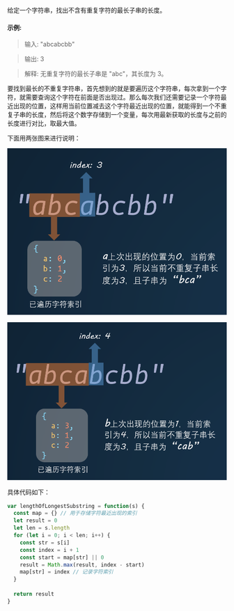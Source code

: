 给定一个字符串，找出不含有重复字符的最长子串的长度。

#### 示例:

> 输入: "abcabcbb"

> 输出: 3

> 解释: 无重复字符的最长子串是 "abc"，其长度为 3。


要找到最长的不重复字符串，首先想到的就是要遍历这个字符串，每次拿到一个字符，就需要查询这个字符在前面是否出现过。那么每次我们还需要记录一个字符最近出现的位置，这样用当前位置减去这个字符最近出现的位置，就能得到一个不重复子串的长度，然后将这个数字存储到一个变量，每次用最新获取的长度与之前的长度进行对比，取最大值。

下面用两张图来进行说明：

![img](../../public/question3/1.jpg)

![img](../../public/question3/2.jpg)

具体代码如下：

```javascript
var lengthOfLongestSubstring = function(s) {
  const map = {} // 用于存储字符最近出现的索引
  let result = 0
  let len = s.length
  for (let i = 0; i < len; i++) {
    const str = s[i]
    const index = i + 1
    const start = map[str] || 0
    result = Math.max(result, index - start)
    map[str] = index // 记录字符索引
  }

  return result
}
```
